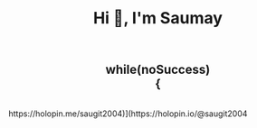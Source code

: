 <div id="user-content-toc">
  <ul align="center">
    <summary><h1 style="display: inline-block">Hi 👋, I'm Saumay</h1></summary>
  </ul>
</div>

<div id="user-content-toc">
  <ul align="center">
    <summary>
      <h2 style="display: inline-block">while(noSuccess)<br> <span align = "left">{</span></h2>
    </summary>
  </ul>
</div>



<div>
    https://holopin.me/saugit2004)](https://holopin.io/@saugit2004
</div>
